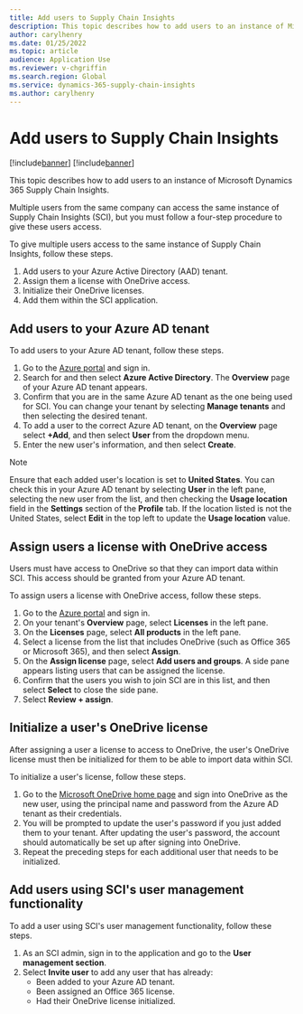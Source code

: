 ```yaml
---
title: Add users to Supply Chain Insights
description: This topic describes how to add users to an instance of Microsoft Dynamics 365 Supply Chain Insights.
author: carylhenry
ms.date: 01/25/2022
ms.topic: article
audience: Application Use
ms.reviewer: v-chgriffin
ms.search.region: Global
ms.service: dynamics-365-supply-chain-insights
ms.author: carylhenry
---
```


# Add users to Supply Chain Insights

[!include[banner](includes/banner.md)]
[!include[banner](includes/preview-banner.md)]

This topic describes how to add users to an instance of Microsoft Dynamics 365 Supply Chain Insights.

Multiple users from the same company can access the same instance of Supply Chain Insights (SCI), but you must follow a four-step procedure to give these users access. 

To give multiple users access to the same instance of Supply Chain Insights, follow these steps.

1. Add users to your Azure Active Directory (AAD) tenant.
1. Assign them a license with OneDrive access. 
1. Initialize their OneDrive licenses.
1. Add them within the SCI application. 

## Add users to your Azure AD tenant

To add users to your Azure AD tenant, follow these steps.

1. Go to the [Azure portal](https://portal.azure.com) and sign in.
1. Search for and then select **Azure Active Directory**. The **Overview** page of your Azure AD tenant appears.
1. Confirm that you are in the same Azure AD tenant as the one being used for SCI. You can change your tenant by selecting **Manage tenants** and then selecting the desired tenant. 
1. To add a user to the correct Azure AD tenant, on the **Overview** page select **+Add**, and then select **User** from the dropdown menu.
1. Enter the new user's information, and then select **Create**. 

>[!NOTE]
> Ensure that each added user's location is set to **United States**. You can check this in your Azure AD tenant by selecting **User** in the left pane, selecting the new user from the list, and then checking the **Usage location** field in the **Settings** section of the **Profile** tab. If the location listed is not the United States, select **Edit** in the top left to update the **Usage location** value.

## Assign users a license with OneDrive access

Users must have access to OneDrive so that they can import data within SCI. This access should be granted from your Azure AD tenant.

To assign users a license with OneDrive access, follow these steps.

1. Go to the [Azure portal](https://portal.azure.com) and sign in.
1. On your tenant's **Overview** page, select **Licenses** in the left pane. 
1. On the **Licenses** page, select **All products** in the left pane.
1. Select a license from the list that includes OneDrive (such as Office 365 or Microsoft 365), and then select **Assign**.
1. On the **Assign license** page, select **Add users and groups**. A side pane appears listing users that can be assigned the license. 
1. Confirm that the users you wish to join SCI are in this list, and then select **Select** to close the side pane.
1. Select **Review + assign**.

## Initialize a user's OneDrive license

After assigning a user a license to access to OneDrive, the user's OneDrive license must then be initialized for them to be able to import data within SCI. 

To initialize a user's license, follow these steps.

1. Go to the [Microsoft OneDrive home page](https://onedrive.live.com/) and sign into OneDrive as the new user, using the principal name and password from the Azure AD tenant as their credentials. 
1. You will be prompted to update the user's password if you just added them to your tenant. After updating the user's password, the account should automatically be set up after signing into OneDrive.
1. Repeat the preceding steps for each additional user that needs to be initialized. 

## Add users using SCI's user management functionality

To add a user using SCI's user management functionality, follow these steps.

1. As an SCI admin, sign in to the application and go to the **User management section**. 
1. Select **Invite user** to add any user that has already:
    - Been added to your Azure AD tenant.
    - Been assigned an Office 365 license.
    - Had their OneDrive license initialized.
